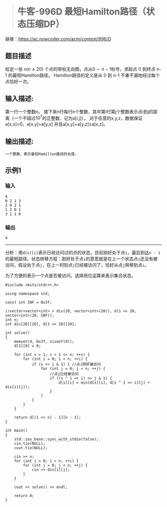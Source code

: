 > # 牛客-996D 最短Hamilton路径（状态压缩DP）

链接：https://ac.nowcoder.com/acm/contest/996/D

## 题目描述

给定一张 $n(n \leq 20)$ 个点的带权无向图，点从$0 \sim n-1$标号，求起点 0 到终点 n-1 的最短Hamilton路径。 Hamilton路径的定义是从 0 到 n-1 不重不漏地经过每个点恰好一次。

## 输入描述:

第一行一个整数n。
接下来n行每行n个整数，其中第i行第j个整数表示点i到j的距离（一个不超过$10^7$的正整数，记为a[i,j]）。
对于任意的x,y,z，数据保证 a[x,x]=0，a[x,y]=a[y,x] 并且a[x,y]+a[y,z]≥a[x,z]。

## 输出描述:

```
一个整数，表示最短Hamilton路径的长度。
```

## 示例1

### 输入

```
4
0 2 1 3
2 0 2 1
1 2 0 1
3 1 1 0
```

### 输出

```
4
```

------

分析：用`d[s][i]`表示已经访问过的点的状态，目前刚好处于点`i`，最后到达`n - 1`的最短路径。状态转移方程：刚好处于点`i`的意思就是在上一个状态点`i`还没有被访问，假设处于点`j`，在上一时刻点`j`已经被访问了，恰好从点`j`转移到点`i`。

为了方便的表示一个点是否被访问，选择用位运算来表示集合状态。

```
#include <bits/stdc++.h>

using namespace std;

const int INF = 0x3f;

//vector<vector<int> > dis(20, vector<int>(20)), d(1 << 20, vector<int>(20, INF));
int n;
int dis[20][20], d[1 << 20][20];

int solve()
{
	memset(d, 0x3f, sizeof(d));
	d[1][0] = 0;

	for (int s = 1; s < 1 << n; ++s) {
		for (int i = 0; i < n; ++i) {
			if (s >> i & 1) { //点i刚好被访问
				for (int j = 0; j < n; ++j) {
					//点j已经被访问
					if ((s ^ 1 << i) >> j & 1) {
						d[s][i] = min(d[s][i], d[s ^ 1 << i][j] + dis[i][j]);
					}
				}
			}
		}
	}

	return d[(1 << n) - 1][n - 1];
}

int main()
{
	std::ios_base::sync_with_stdio(false);
	cin.tie(NULL);
	cout.tie(NULL);

	cin >> n;
	for (int i = 0; i < n; ++i) {
		for (int j = 0; j < n; ++j) {
			cin >> dis[i][j];
		}
	}

	cout << solve() << endl;

	return 0;
}
```

